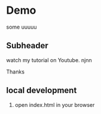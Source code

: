 # Demo

some uuuuu

## Subheader

watch my tutorial on Youtube. njnn

Thanks 

## local development 

1. open index.html in your browser 